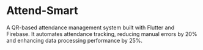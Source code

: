 # Attend-Smart
A QR-based attendance management system built with Flutter and Firebase. It automates attendance tracking, reducing manual errors by 20% and enhancing data processing performance by 25%.
